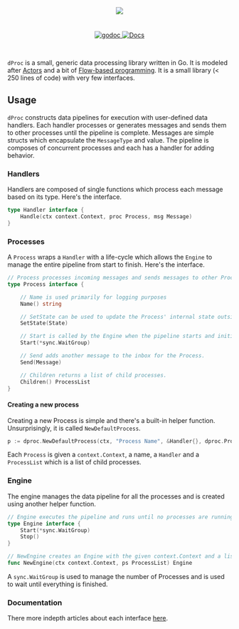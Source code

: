 <p align="center">
  <img src="https://eliquious.github.io/dproc/images/dProc_small.svg" style="margin-bottom:24px">
</p>
<p align="center">
    <a href="https://godoc.org/github.com/eliquious/dproc">
      <img src="https://img.shields.io/badge/godoc-reference-blue.svg" alt="godoc">
    </a>
    <a href="https://eliquious.github.io/dproc">
      <img src="https://img.shields.io/badge/support-articles-red.svg" alt="Docs">
    </a>
</p>

<br/>

`dProc` is a small, generic data processing library written in Go. It is modeled after [Actors](https://en.wikipedia.org/wiki/Actor_model) and a bit of [Flow-based programming](https://en.wikipedia.org/wiki/Flow-based_programming). It is a small library (< 250 lines of code) with very few interfaces.

## Usage

`dProc` constructs data pipelines for execution with user-defined data handlers. Each handler processes or generates messages and sends them to other processes until the pipeline is complete. Messages are simple structs which encapsulate the `MessageType` and value. The pipeline is composes of concurrent processes and each has a handler for adding behavior.

### Handlers

Handlers are composed of single functions which process each message based on its type. Here's the interface.

```go
type Handler interface {
    Handle(ctx context.Context, proc Process, msg Message)
}
```

### Processes

A `Process` wraps a `Handler` with a life-cycle which allows the `Engine` to manage the entire pipeline from start to finish. Here's the interface.

```go
// Process processes incoming messages and sends messages to other Processes.
type Process interface {

	// Name is used primarily for logging purposes
	Name() string

	// SetState can be used to update the Process' internal state outside of the normal lifecycle.
	SetState(State)

	// Start is called by the Engine when the pipeline starts and initializes the go-routine and lifecycle.
	Start(*sync.WaitGroup)

	// Send adds another message to the inbox for the Process.
	Send(Message)

	// Children returns a list of child processes.
	Children() ProcessList
}
```

#### Creating a new process

Creating a new Process is simple and there's a built-in helper function. Unsurprisingly, it is called `NewDefaultProcess`. 

```go
p := dproc.NewDefaultProcess(ctx, "Process Name", &Handler{}, dproc.ProcessList{})
```

Each `Process` is given a `context.Context`, a name, a `Handler` and a `ProcessList` which is a list of child processes.

### Engine

The engine manages the data pipeline for all the processes and is created using another helper function.

```go
// Engine executes the pipeline and runs until no processes are running.
type Engine interface {
	Start(*sync.WaitGroup)
	Stop()
}

// NewEngine creates an Engine with the given context.Context and a list of processes.
func NewEngine(ctx context.Context, ps ProcessList) Engine
```

A `sync.WaitGroup` is used to manage the number of Processes and is used to wait until everything is finished.

### Documentation

There more indepth articles about each interface [here](https://eliquious.github.io/dproc).

